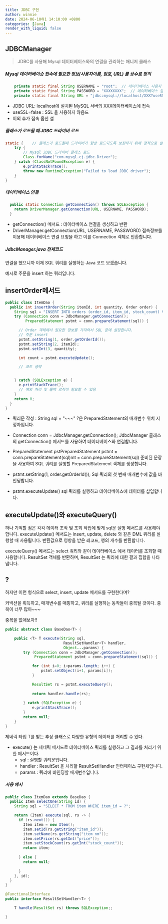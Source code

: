 ```yaml
---
title: JDBC 구현
author: winnie
date: 2024-06-10혀1 14:10:00 +0800
categories: [Java]
render_with_liquid: false
---
```


## JDBCManager
> JDBC를 사용해 Mysql 데이터베이스와의 연결을 관리하는 매니저 클래스

##### Mysql 데이터베이슷 접속에 필요한 정보(사용자이름, 암호, URL) 를 상수로 정의
```java
    private static final String USERNAME = "root";  // 데이터베이스 사용자 이름
    private static final String PASSWORD = "XXXXXXXX";  // 데이터베이스 암호
    private static final String URL = "jdbc:mysql://localhost/XXX?useSSL=false";
```
- JDBC URL: localhost에 설치된 MySQL 서버의 XXX데이터베이스에 접속
- useSSL=false : SSL 을 사용하지 않음드
- 이외 추가 접속 옵션 설


##### 클래스가 로드될 때 JDBC 드라이버 로드
```java
static {    // 클래스가 로드될때 드라이버가 항상 로드되도록 보장하기 위해 정적으로 설정함(필수X)
    try {
        // Mysql JDBC 드라이버 클래스 로드
        Class.forName("com.mysql.cj.jdbc.Driver");
    } catch (ClassNotFoundException e) {
        e.printStackTrace();
        throw new RuntimeException("Failed to load JDBC driver");
    }
}
```

##### 데이터베이스 연결
```java
  public static Connection getConnection() throws SQLException {
    return DriverManager.getConnection(URL, USERNAME, PASSWORD);
  }
```
- getConnection() 메서드 : 데이터베이스 연결을 생성하고 반환
- DriverManager.getConnection(URL, USERNAME, PASSWORD)
  접속정보를 이용해 데이터베이스 연결 요청을 하고 이를 Connection 객체로 반환합니다.


##### JdbcManager.java 전체코드
<script src="https://gist.github.com/byunyourim/c456bac667fb3dbdd526585d21f84f44.js"></script>




연결을 했으니까 이제 SQL 쿼리를 실행하는 Java 코드 보겠습니다.

예시로 주문을 insert 하는 쿼리입니다.

## insertOrder메서드
```java
public class ItemDao {
  public int insertOrder(String itemId, int quantity, Order order) {
    String sql = "INSERT INTO orders (order_id, item_id, stock_count) VALUES (?, ?, ?)";
    try (Connection conn = JdbcManager.getConnection();
         PreparedStatement pstmt = conn.prepareStatement(sql)) {

      // Order 객체에서 필요한 정보를 가져와서 SQL 문에 설정합니다.
      // 주문 insert
      pstmt.setString(1, order.getOrderId());
      pstmt.setString(2, itemId);
      pstmt.setInt(3, quantity);

      int count = pstmt.executeUpdate();

      // 코드 생략


    } catch (SQLException e) {
      e.printStackTrace();
      // 예외 처리 및 롤백 로직이 필요할 수 있음
    }
    return 0;
  }
}
```
- 쿼리문 작성 : String sql = "~~~"
  ?은 PreparedStatement의 매개변수 위치 지정자입니다. 
  
- Connection conn = JdbcManager.getConnection(); 
  JdbcManager 클래스의 getConnection() 메서드를 사용하여 데이터베이스와 연결합니다.

- PreparedStatement pstPreparedStatement pstmt = conn.prepareStatement(sql)mt = conn.prepareStatement(sql)
  준비된 문장을 사용하여 SQL 쿼리를 실행할 PreparedStatement 객체를 생성합니다.
  
- pstmt.setString(1, order.getOrderId());
  Sql 쿼리의 첫 번째 매개변수에 값을 바인딩합니다.
  
- pstmt.executeUpdate()
  sql 쿼리를 실행하고 데이터베이스에 데이터를 삽입합니다.


## executeUpdate()와 executeQuery()
하나 기억할 점은 각각 데이터 조작 및 조회 작업에 맞게 sql문 실행 메서드를 사용해야 합니다.
executeUpdate() 메서드는 insert, update, delete 와 같은 DML 쿼리를 실행할 때 사용됩니다.
반환값으로 영향을 받은 레코드, 행의 개수를 반환합니다.

executeQuery() 메서드는 select 쿼리와 같이 데이터베이스 에서 데이터를 조회할 때 사용합니다.
ResultSet 객체를 반환하며, ResultSet 는 쿼리에 대한 결과 집합을 나타냅니다.


## ?
하지만 이런 형식으로 select, insert, update 메서드를 구현한다며?

커넥션을 획득하고, 매개변수를 매핑하고, 쿼리를 실행하는 동작들이 중복될 것이다.
중복이 너무 많아~~~

중복을 없애보자!!

```java
public abstract class BaseDao<T> {

    public <T> T execute(String sql,
                          ResultSetHandler<T> handler,
                          Object...params) {
        try (Connection conn = JdbcManager.getConnection();
             PreparedStatement pstmt = conn.prepareStatement(sql)) {

            for (int i=0; i<params.length; i++) {
                pstmt.setObject(i+1, params[i]);
            }

            ResultSet rs = pstmt.executeQuery();
            
            return handler.handle(rs);
        
        } catch (SQLException e) {
            e.printStackTrace();
        }
        return null;
    }
}
```
제네릭 타입 T를 받는 추상 클래스로 다양한 유형의 데이터를 처리할 수 있다.

- execute() 는 제네릭 메서드로 데이터베이스 쿼리를 실행하고 그 결과를 처리기 위한 메서드이다.
  - sql : 실행할 쿼리문입니다.
  - handler : ResultSet 을 처리할 ResultSetHandler 인터페이스 구현체입니다.
  - params : 쿼리에 바인딩할 매개변수입니다.
  

##### 사용 예시
```java
public class ItemDao extends BaseDao {
  public Item selectOne(String id) {
    String sql = "SELECT * FROM item WHERE item_id = ?";

    return (Item) execute(sql, rs -> {
      if (rs.next()) {
        Item item = new Item();
        item.setId(rs.getString("item_id"));
        item.setName(rs.getString("item_nm"));
        item.setPrice(rs.getInt("price"));
        item.setStockCount(rs.getInt("stock_count"));
        return item;
        
      } else {
        return null;
        
      }
    }, id);
  }
}
```



```java
@FunctionalInterface
public interface ResultSetHandler<T> {

    T handle(ResultSet rs) throws SQLException;;

}
```

